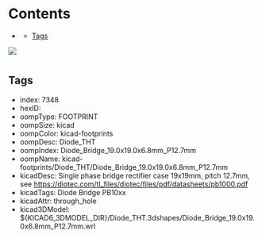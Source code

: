 



Contents
========

* [](#)
	* [Tags](#tags)
  
![][im]
# 

## Tags

- index: 7348
- hexID: 
- oompType: FOOTPRINT
- oompSize: kicad
- oompColor: kicad-footprints
- oompDesc: Diode_THT
- oompIndex: Diode_Bridge_19.0x19.0x6.8mm_P12.7mm
- oompName: kicad-footprints/Diode_THT/Diode_Bridge_19.0x19.0x6.8mm_P12.7mm
- kicadDesc: Single phase bridge rectifier case 19x19mm, pitch 12.7mm, see https://diotec.com/tl_files/diotec/files/pdf/datasheets/pb1000.pdf
- kicadTags: Diode Bridge PB10xx
- kicadAttr: through_hole
- kicad3DModel: ${KICAD6_3DMODEL_DIR}/Diode_THT.3dshapes/Diode_Bridge_19.0x19.0x6.8mm_P12.7mm.wrl



[im]: image.png
